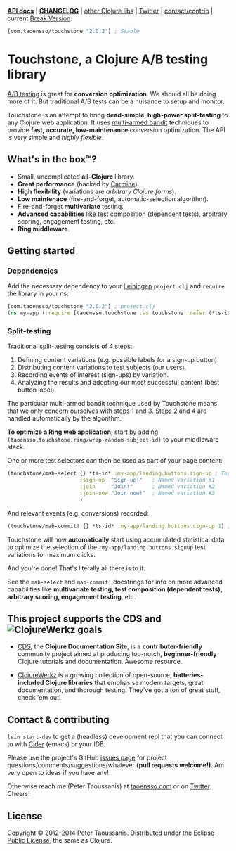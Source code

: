 **[API docs][]** | **[CHANGELOG][]** | [other Clojure libs][] | [Twitter][] | [contact/contrib](#contact--contributing) | current [Break Version][]:

```clojure
[com.taoensso/touchstone "2.0.2"] ; Stable
```

# Touchstone, a Clojure A/B testing library

[A/B testing](http://en.wikipedia.org/wiki/A/B_testing) is great for **conversion optimization**. We should all be doing more of it. But traditional A/B tests can be a nuisance to setup and monitor.

Touchstone is an attempt to bring **dead-simple, high-power split-testing** to any Clojure web application. It uses [multi-armed bandit](http://en.wikipedia.org/wiki/Multi-armed_bandit) techniques to provide **fast, accurate, low-maintenance** conversion optimization. The API is very simple and *highly flexible*.

## What's in the box™?
 * Small, uncomplicated **all-Clojure** library.
 * **Great performance** (backed by [Carmine](https://github.com/ptaoussanis/carmine)).
 * **High flexibility** (variations are *arbitrary Clojure forms*).
 * **Low maintenace** (fire-and-forget, automatic-selection algorithm).
 * Fire-and-forget **multivariate** testing.
 * **Advanced capabilities** like test composition (dependent tests), arbitrary scoring, engagement testing, etc.
 * **Ring middleware**.

## Getting started

### Dependencies

Add the necessary dependency to your [Leiningen][] `project.clj` and `require` the library in your ns:

```clojure
[com.taoensso/touchstone "2.0.2"] ; project.clj
(ns my-app (:require [taoensso.touchstone :as touchstone :refer (*ts-id*)])) ; ns
```

### Split-testing

Traditional split-testing consists of 4 steps:
  1. Defining content variations (e.g. possible labels for a sign-up button).
  2. Distributing content variations to test subjects (our users).
  3. Recording events of interest (sign-ups) by variation.
  4. Analyzing the results and adopting our most successful content (best button label).

The particular multi-armed bandit technique used by Touchstone means that we only concern ourselves with steps 1 and 3. Steps 2 and 4 are handled automatically by the algorithm.

**To optimize a Ring web application**, start by adding `(taoensso.touchstone.ring/wrap-random-subject-id)` to your middleware stack.

One or more test selectors can then be used as part of your page content:

```clojure
(touchstone/mab-select {} *ts-id* :my-app/landing.buttons.sign-up ; Test id
                       :sign-up  "Sign-up!"   ; Named variation #1
                       :join     "Join!"      ; Named variation #2
                       :join-now "Join now!"  ; Named variation #3
                       )
```

And relevant events (e.g. conversions) recorded:

```clojure
(touchstone/mab-commit! {} *ts-id* :my-app/landing.buttons.sign-up 1) ; On sign-up button click
```

Touchstone will now **automatically** start using accumulated statistical data to optimize the selection of the `:my-app/landing.buttons.signup` test variations for maximum clicks.

And you're done! That's literally all there is to it.

See the `mab-select` and `mab-commit!` docstrings for info on more advanced capabilities like **multivariate testing, test composition (dependent tests), arbitrary scoring, engagement testing**, etc.

## This project supports the CDS and ![ClojureWerkz](https://raw.github.com/clojurewerkz/clojurewerkz.org/master/assets/images/logos/clojurewerkz_long_h_50.png) goals

  * [CDS][], the **Clojure Documentation Site**, is a **contributer-friendly** community project aimed at producing top-notch, **beginner-friendly** Clojure tutorials and documentation. Awesome resource.

  * [ClojureWerkz][] is a growing collection of open-source, **batteries-included Clojure libraries** that emphasise modern targets, great documentation, and thorough testing. They've got a ton of great stuff, check 'em out!

## Contact & contributing

`lein start-dev` to get a (headless) development repl that you can connect to with [Cider][] (emacs) or your IDE.

Please use the project's GitHub [issues page][] for project questions/comments/suggestions/whatever **(pull requests welcome!)**. Am very open to ideas if you have any!

Otherwise reach me (Peter Taoussanis) at [taoensso.com][] or on [Twitter][]. Cheers!

## License

Copyright &copy; 2012-2014 Peter Taoussanis. Distributed under the [Eclipse Public License][], the same as Clojure.


[API docs]: <http://ptaoussanis.github.io/touchstone/>
[CHANGELOG]: <https://github.com/ptaoussanis/touchstone/blob/master/CHANGELOG.md>
[other Clojure libs]: <https://www.taoensso.com/clojure-libraries>
[Twitter]: <https://twitter.com/ptaoussanis>
[SemVer]: <http://semver.org/>
[Break Version]: <https://github.com/ptaoussanis/encore/blob/master/BREAK-VERSIONING.md>
[Leiningen]: <http://leiningen.org/>
[CDS]: <http://clojure-doc.org/>
[ClojureWerkz]: <http://clojurewerkz.org/>
[issues page]: <https://github.com/ptaoussanis/touchstone/issues>
[commit history]: <https://github.com/ptaoussanis/touchstone/commits/master>
[Cider]: <https://github.com/clojure-emacs/cider>
[taoensso.com]: <https://www.taoensso.com>
[Eclipse Public License]: <https://raw2.github.com/ptaoussanis/touchstone/master/LICENSE>
